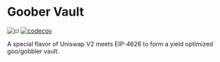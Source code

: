# Goober Vault


![ci](https://github.com/gooberxyz/goobervault/actions/workflows/CI.yml/badge.svg)
[![codecov](https://codecov.io/gh/gooberxyz/goobervault/branch/master/graph/badge.svg?token=R24WD80X6N)](https://codecov.io/gh/gooberxyz/goobervault/)

A special flavor of Uniswap V2 meets EIP-4626 to form a yield optimized goo/gobbler vault.